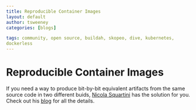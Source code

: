 ```yaml
---
title: Reproducible Container Images 
layout: default
author: tsweeney
categories: [blogs]

tags: community, open source, buildah, skopeo, dive, kubernetes,
dockerless
---
```


# Reproducible Container Images 

If you need a way to produce bit-by-bit equivalent artifacts from the
same source code in two different buids, [Nicola Squartini](https://twitter.com/NicolaSquartini) has the solution
for you.  Check out his [blog](https://tensor5.dev/reproducible-container-images/) for all the details.
